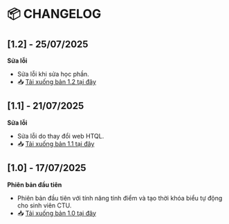 # 📦 CHANGELOG

## [1.2] - 25/07/2025
**Sửa lỗi**
- Sửa lỗi khi sửa học phần.
- 📥 [Tải xuống bản 1.2 tại đây](https://drive.google.com/uc?export=download&id=1M9H4bpkElh8_R08cqWOTrnaobkMBRu94)

## [1.1] - 21/07/2025
**Sửa lỗi**
- Sửa lỗi do thay đổi web HTQL.
- 📥 [Tải xuống bản 1.1 tại đây](https://drive.google.com/uc?export=download&id=1VZyJ0Jt7sfNGQCR96nl8vh2wQ4T1ImSl)


## [1.0] - 17/07/2025

**Phiên bản đầu tiên**

- Phiên bản đầu tiên với tính năng tính điểm và tạo thời khóa biểu tự động cho sinh viên CTU.
- 📥 [Tải xuống bản 1.0 tại đây](https://drive.google.com/uc?export=download&id=1y1dEdkd7am7Mb9JTitjsSYiRM1HlhP6v)
